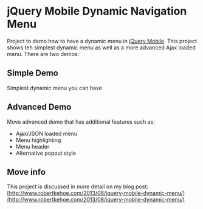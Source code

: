 jQuery Mobile Dynamic Navigation Menu
=====================================

Project to demo how to have a dynamic menu in [jQuery Mobile](http://www.jquerymobile.com/).
This project shows teh simplest dynamic menu as well as a more advanced Ajax loaded menu. There are two demos:

Simple Demo
-----------

Simplest dynamic menu you can have

Advanced Demo
-------------

Move advanced demo that has additional features such as:

*   Ajax/JSON loaded menu
*   Menu highlighting
*   Menu header
*   Alternative popout style


Move info
---------

This project is discussed in more detail on my blog post: 
[http://www.robertkehoe.com/2013/08/jquery-mobile-dynamic-menu/](http://www.robertkehoe.com/2013/08/jquery-mobile-dynamic-menu/)